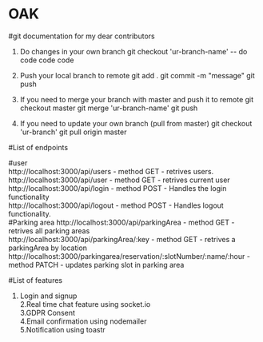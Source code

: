 # OAK
#git documentation for my dear contributors

1. Do changes in your own branch
git checkout 'ur-branch-name'
-- do code code code

2. Push your local branch to remote
git add . 
git commit -m "message"
git push

3. If you need to merge your branch with master and push it to remote
git checkout master
git merge 'ur-branch-name'
git push

4. If you need to update your own branch (pull from master) 
git checkout 'ur-branch'
git pull origin master


#List of endpoints<br>
<p> 
  #user
<br>
http://localhost:3000/api/users - method GET - retrives  users.
<br> 
http://localhost:3000/api/user - method GET - retrives current user
<br>
http://localhost:3000/api/login - method POST - Handles the login functionality
<br>
http://localhost:3000/api/logout - method POST - Handles logout functionality.
<br>
  #Parking area
  http://localhost:3000/api/parkingArea - method GET - retrives all parking areas <br>
  http://localhost:3000/api/parkingArea/:key - method GET - retrives a parkingArea by location<br>
  http://localhost:3000/parkingarea/reservation/:slotNumber/:name/:hour - method PATCH - updates parking slot in parking area<br>




#List of features
1. Login and signup<br>
2.Real time chat feature using socket.io<br>
3.GDPR Consent<br>
4.Email confirmation using nodemailer<br>
5.Notification using toastr<br>
